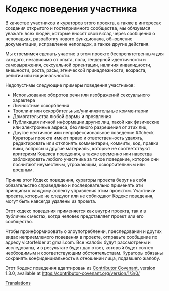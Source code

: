 # Кодекс поведения участника

В качестве участников и кураторов этого проекта, а также в интересах создания открытого и гостеприимного сообщества, мы обязуемся уважать всех людей, которые вносят свой вклад через сообщения о неполадках, разработку нового функционала, обновление документации, исправление неполадок, а также другие действия.

Мы стремимся сделать участие в этом проекте беспрепятственным для каждого, независимо от опыта, пола, гендерной идентичности и самовыражения, сексуальной ориентации, наличия инвалидности, внешности, роста, расы, этнической принадлежности, возраста, религии или национальности.

Недопустимы следующие примеры поведения участников:


* Использование оборотов речи или изображений сексуального характера
* Личностные оскорбления
* Троллинг или оскорбительные/уничижительные комментарии
* Домогательства любой формы и проявления
* Публикация личной информации других лиц, такой как физические 
  или электронные адреса, без явного разрешения от этих лиц
* Другое неэтичное или непрофессиональное поведение
##check
Кураторы проекта имеют право и ответственность удалять, редактировать или 
отклонять комментарии, коммиты, код, правки вики, вопросы и другие материалы, 
которые не соответствуют критериям Кодекса поведения, а также временно 
или навсегда заблокировать любого участника за такое поведение, которое они 
посчитают неуместным, угрожающим, оскорбительным или вредным.

Приняв этот Кодекс поведения, кураторы проекта берут на себя обязательство 
справедливо и последовательно применять эти принципы к каждому аспекту 
управления этим проектом. Участники проекта, которые не следуют или не 
соблюдают Кодекс поведения, могут быть навсегда удалены из проекта.

Этот кодекс поведения применяется как внутри проекта, так и в публичных 
местах, когда человек представляет проект или его сообщество.

Чтобы проинформировать о злоупотреблении, преследовании и других видах 
неприемлемого поведения в проекте, отправьте сообщение по адресу 
victorfelder at gmail.com. Все жалобы будут рассмотрены и исследованы,
и в результате будет дан ответ, который будет сочтен необходимым и 
соответствующим обстоятельствам. Кураторы обязаны сохранять 
конфиденциальность в отношении лица, подавшего жалобу.


Этот Кодекс поведения адаптирован из [Contributor Covenant][homepage],
version 1.3.0, available at https://contributor-covenant.org/version/1/3/0/

[homepage]: https://contributor-covenant.org

[Translations](README.md#translations)

